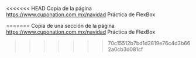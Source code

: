 <<<<<<< HEAD
Copia de la página https://www.cuponation.com.mx/navidad
Práctica de FlexBox

    
=======
Copia de una sección de la página https://www.cuponation.com.mx/navidad
Práctica de FlexBox
>>>>>>> 70c15512b7bd1d2819e76c4d3b662a0cb3d081cf



